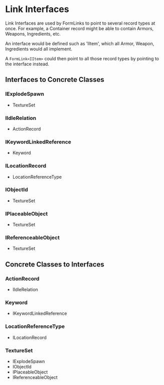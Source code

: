 # Link Interfaces
Link Interfaces are used by FormLinks to point to several record types at once.  For example, a Container record might be able to contain Armors, Weapons, Ingredients, etc.

An interface would be defined such as 'IItem', which all Armor, Weapon, Ingredients would all implement.

A `FormLink<IItem>` could then point to all those record types by pointing to the interface instead.
## Interfaces to Concrete Classes
### IExplodeSpawn
- TextureSet
### IIdleRelation
- ActionRecord
### IKeywordLinkedReference
- Keyword
### ILocationRecord
- LocationReferenceType
### IObjectId
- TextureSet
### IPlaceableObject
- TextureSet
### IReferenceableObject
- TextureSet
## Concrete Classes to Interfaces
### ActionRecord
- IIdleRelation
### Keyword
- IKeywordLinkedReference
### LocationReferenceType
- ILocationRecord
### TextureSet
- IExplodeSpawn
- IObjectId
- IPlaceableObject
- IReferenceableObject
